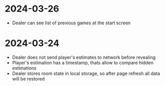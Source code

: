 # 2024-03-26

- Dealer can see list of previous games at the start screen

# 2024-03-24

- Dealer does not send player's estimates to network before revealing
- Player's estimation has a timestamp, thats allow to compare hidden estimations
- Dealer stores room state in local storage, so after page refresh all data will be restored
